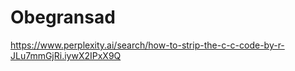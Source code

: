 # Obegransad

https://www.perplexity.ai/search/how-to-strip-the-c-c-code-by-r-JLu7mmGjRi.iywX2IPxX9Q
